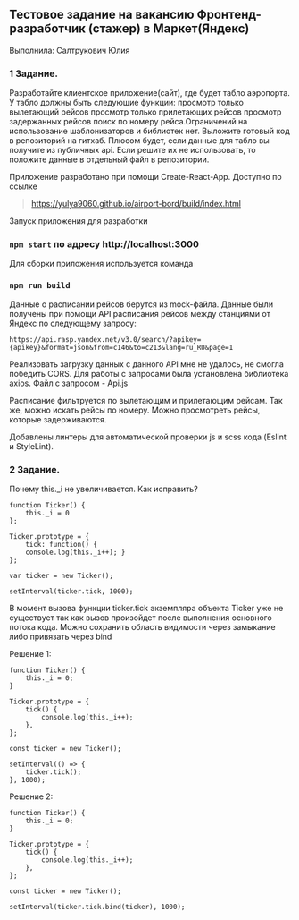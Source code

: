 
## Тестовое задание на вакансию Фронтенд-разработчик (стажер) в Маркет(Яндекс)

Выполнила: Салтрукович Юлия

### 1 Задание. 
Разработайте клиентское приложение(сайт), где будет табло аэропорта.
У табло должны быть следующие функции:
просмотр только вылетающий рейсов
просмотр только прилетающих рейсов
просмотр задержанных рейсов
поиск по номеру рейса.Ограничений на использование шаблонизаторов и библиотек нет.
Выложите готовый код в репозиторий на гитхаб.
Плюсом будет, если данные для табло вы получите из публичных api. Если решите их не использовать,
то положите данные в отдельный файл в репозитории.

Приложение разработано при помощи Create-React-App. 
Доступно по ссылке 
> https://yulya9060.github.io/airport-bord/build/index.html

Запуск приложения для разработки 
### `npm start` по адресу http://localhost:3000

Для сборки приложения используется команда 
### `npm run build`

Данные о расписании рейсов берутся из mock-файла. Данные были получены при помощи API расписания рейсов между станциями от Яндекс по следующему запросу:

```https://api.rasp.yandex.net/v3.0/search/?apikey={apikey}&format=json&from=c146&to=c213&lang=ru_RU&page=1```

Реализовать загрузку данных с данного API мне не удалось, не смогла победить CORS. Для работы с запросами была установлена библиотека axios. Файл с запросом - Api.js

Расписание фильтруется по вылетающим и прилетающим рейсам. Так же, можно искать рейсы по номеру. Можно просмотреть рейсы, которые задерживаются.

Добавлены линтеры для автоматической проверки js и scss кода (Eslint и StyleLint).

### 2 Задание. 
Почему this._i не увеличивается. Как исправить?

```
function Ticker() { 
    this._i = 0
};

Ticker.prototype = { 
    tick: function() {
    console.log(this._i++); }
};

var ticker = new Ticker();
 
setInterval(ticker.tick, 1000);
```

 В момент вызова функции ticker.tick экземпляра объекта Ticker уже не существует так как вызов произойдет после выполнения основного потока кода. Можно сохранить область видимости через замыкание либо привязать через bind

Решение 1:
```
function Ticker() {
    this._i = 0;
}

Ticker.prototype = {
    tick() {
        console.log(this._i++);
    },
};

const ticker = new Ticker();

setInterval(() => {
    ticker.tick();
}, 1000);
```

Решение 2:
```
function Ticker() {
    this._i = 0;
}

Ticker.prototype = {
    tick() {
        console.log(this._i++);
    },
};

const ticker = new Ticker();

setInterval(ticker.tick.bind(ticker), 1000);
```
